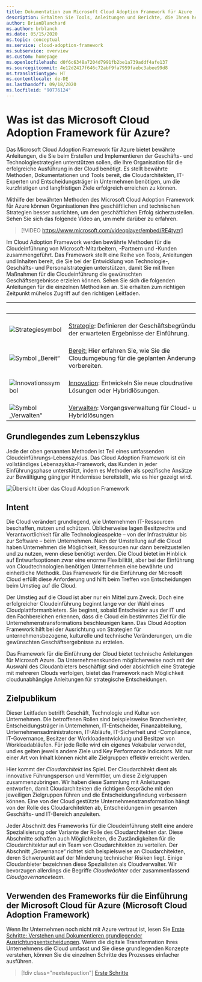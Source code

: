 ```yaml
---
title: Dokumentation zum Microsoft Cloud Adoption Framework für Azure
description: Erhalten Sie Tools, Anleitungen und Berichte, die Ihnen helfen, Strategien zu entwickeln und die gewünschten Geschäftsergebnisse während Ihrer Cloudeinführung voranzutreiben.
author: BrianBlanchard
ms.author: brblanch
ms.date: 05/15/2020
ms.topic: conceptual
ms.service: cloud-adoption-framework
ms.subservice: overview
ms.custom: homepage
ms.openlocfilehash: d0f6c6348a7204d7991fb2be1a739addf4afe137
ms.sourcegitcommit: 4e12d2417f646c72abf9fa7959faebc3abee99d8
ms.translationtype: HT
ms.contentlocale: de-DE
ms.lasthandoff: 09/18/2020
ms.locfileid: "90776124"
---
```

# <a name="what-is-the-microsoft-cloud-adoption-framework-for-azure"></a>Was ist das Microsoft Cloud Adoption Framework für Azure?

Das Microsoft Cloud Adoption Framework für Azure bietet bewährte Anleitungen, die Sie beim Erstellen und Implementieren der Geschäfts- und Technologiestrategien unterstützen sollen, die Ihre Organisation für die erfolgreiche Ausführung in der Cloud benötigt. Es stellt bewährte Methoden, Dokumentationen und Tools bereit, die Cloudarchitekten, IT-Experten und Entscheidungsträger in Unternehmen benötigen, um die kurzfristigen und langfristigen Ziele erfolgreich erreichen zu können.

Mithilfe der bewährten Methoden des Microsoft Cloud Adoption Framework für Azure können Organisationen ihre geschäftlichen und technischen Strategien besser ausrichten, um den geschäftlichen Erfolg sicherzustellen. Sehen Sie sich das folgende Video an, um mehr darüber zu erfahren.

<!-- markdownlint-disable MD034 -->

> [!VIDEO https://www.microsoft.com/videoplayer/embed/RE4tyzr]

<!-- markdownlint-enable MD034 -->

Im Cloud Adoption Framework werden bewährte Methoden für die Cloudeinführung von Microsoft-Mitarbeitern, -Partnern und -Kunden zusammengeführt. Das Framework stellt eine Reihe von Tools, Anleitungen und Inhalten bereit, die Sie bei der Entwicklung von Technologie-, Geschäfts- und Personalstrategien unterstützen, damit Sie mit Ihren Maßnahmen für die Cloudeinführung die gewünschten Geschäftsergebnisse erzielen können. Sehen Sie sich die folgenden Anleitungen für die einzelnen Methodiken an. Sie erhalten zum richtigen Zeitpunkt mühelos Zugriff auf den richtigen Leitfaden.

| <span title="Symbol">&nbsp;</span> | <span title="Beschreibung">&nbsp;</span> | <span title="Symbol">&nbsp;</span> | <span title="Beschreibung">&nbsp;</span> |
|--|--|--|--|
| <br> ![Strategiesymbol](./_images/icons/strategy.png) | <br> [Strategie](./strategy/index.md):&nbsp;Definieren&nbsp;der&nbsp;Geschäftsbegründung&nbsp;und der erwarteten Ergebnisse der Einführung. | <br> ![Planungssymbol](./_images/icons/plan.png) | <br> [Planung](./plan/index.md):&nbsp;Ausrichten&nbsp;umsetzbarer&nbsp;Einführungspläne&nbsp;an Geschäftsergebnissen. |
| <br> ![Symbol „Bereit“](./_images/icons/ready.png)       | <br> [Bereit:](./ready/index.md) Hier erfahren Sie, wie Sie die Cloudumgebung für die geplanten Änderungen vorbereiten. | <br> ![Migrationssymbol](./_images/icons/adopt.png) | <br> [Migration](./migrate/index.md): Hier erfahren Sie, wie Sie bereits vorhandene Workloads migrieren und modernisieren. |
| <br> ![Innovationssymbol](./_images/icons/innovate.png) | <br> [Innovation](./innovate/index.md): Entwickeln Sie neue cloudnative Lösungen oder Hybridlösungen. | <br> ![Symbol „Steuern“](./_images/icons/govern.png) | <br> [Steuern](./govern/index.md): Hier finden Sie Informationen zur Governance für die Umgebung und die Workloads. |
| <br> ![Symbol „Verwalten“](./_images/icons/manage.png)     | <br> [Verwalten](./manage/index.md): Vorgangsverwaltung für Cloud- und Hybridlösungen | <br> ![Symbol „Organisieren“](./_images/icons/organize.png) | <br> [Organisieren](./organize/index.md): Hier finden Sie Informationen zur Governance für die Umgebung und die Workloads. |

## <a name="understand-the-lifecycle"></a>Grundlegendes zum Lebenszyklus

Jede der oben genannten Methoden ist Teil eines umfassenden Cloudeinführungs-Lebenszyklus. Das Cloud Adoption Framework ist ein vollständiges Lebenszyklus-Framework, das Kunden in jeder Einführungsphase unterstützt, indem es Methoden als spezifische Ansätze zur Bewältigung gängiger Hindernisse bereitstellt, wie es hier gezeigt wird.

![Übersicht über das Cloud Adoption Framework](./_images/caf-overview-new.png)

## <a name="intent"></a>Intent

Die Cloud verändert grundlegend, wie Unternehmen IT-Ressourcen beschaffen, nutzen und schützen. Üblicherweise lagen Besitzrechte und Verantwortlichkeit für alle Technologieaspekte – von der Infrastruktur bis zur Software – beim Unternehmen. Nach der Umstellung auf die Cloud haben Unternehmen die Möglichkeit, Ressourcen nur dann bereitzustellen und zu nutzen, wenn diese benötigt werden. Die Cloud bietet im Hinblick auf Entwurfsoptionen zwar eine enorme Flexibilität, aber bei der Einführung von Cloudtechnologien benötigen Unternehmen eine bewährte und einheitliche Methodik. Das Framework für die Einführung der Microsoft Cloud erfüllt diese Anforderung und hilft beim Treffen von Entscheidungen beim Umstieg auf die Cloud.

Der Umstieg auf die Cloud ist aber nur ein Mittel zum Zweck. Doch eine erfolgreicher Cloudeinführung beginnt lange vor der Wahl eines Cloudplattformanbieters. Sie beginnt, sobald Entscheider aus der IT und den Fachbereichen erkennen, dass die Cloud ein bestimmtes Ziel für die Unternehmenstransformations beschleunigen kann. Das Cloud Adoption Framework hilft bei der Ausrichtung von Strategien für unternehmensbezogene, kulturelle und technische Veränderungen, um die gewünschten Geschäftsergebnisse zu erzielen.

Das Framework für die Einführung der Cloud bietet technische Anleitungen für Microsoft Azure. Da Unternehmenskunden möglicherweise noch mit der Auswahl des Cloudanbieters beschäftigt sind oder absichtlich eine Strategie mit mehreren Clouds verfolgen, bietet das Framework nach Möglichkeit cloudunabhängige Anleitungen für strategische Entscheidungen.

## <a name="intended-audience"></a>Zielpublikum

Dieser Leitfaden betrifft Geschäft, Technologie und Kultur von Unternehmen. Die betroffenen Rollen sind beispielsweise Branchenleiter, Entscheidungsträger in Unternehmen, IT-Entscheider, Finanzabteilung, Unternehmensadministratoren, IT-Abläufe, IT-Sicherheit und -Compliance, IT-Governance, Besitzer der Workloadentwicklung und Besitzer von Workloadabläufen. Für jede Rolle wird ein eigenes Vokabular verwendet, und es gelten jeweils andere Ziele und Key Performance Indicators. Mit nur einer Art von Inhalt können nicht alle Zielgruppen effektiv erreicht werden.

Hier kommt der *Cloudarchitekt* ins Spiel. Der Cloudarchitekt dient als innovative Führungsperson und Vermittler, um diese Zielgruppen zusammenzubringen. Wir haben diese Sammlung mit Anleitungen entworfen, damit Cloudarchitekten die richtigen Gespräche mit den jeweiligen Zielgruppen führen und die Entscheidungsfindung verbessern können. Eine von der Cloud gestützte Unternehmenstransformation hängt von der Rolle des Cloudarchitekten ab, Entscheidungen im gesamten Geschäfts- und IT-Bereich anzuleiten.

Jeder Abschnitt des Frameworks für die Cloudeinführung stellt eine andere Spezialisierung oder Variante der Rolle des Cloudarchitekten dar. Diese Abschnitte schaffen auch Möglichkeiten, die Zuständigkeiten für die Cloudarchitektur auf ein Team von Cloudarchitekten zu verteilen. Der Abschnitt „Governance“ richtet sich beispielsweise an Cloudarchitekten, deren Schwerpunkt auf der Minderung technischer Risiken liegt. Einige Cloudanbieter bezeichnen diese Spezialisten als Cloudverwalter. Wir bevorzugen allerdings die Begriffe *Cloudwächter* oder zusammenfassend *Cloudgovernanceteam*.

## <a name="how-to-use-the-microsoft-cloud-adoption-framework-for-azure"></a>Verwenden des Frameworks für die Einführung der Microsoft Cloud für Azure (Microsoft Cloud Adoption Framework)

Wenn Ihr Unternehmen noch nicht mit Azure vertraut ist, lesen Sie [Erste Schritte: Verstehen und Dokumentieren grundlegender Ausrichtungsentscheidungen](./get-started/cloud-concepts.md). Wenn die digitale Transformation Ihres Unternehmens die Cloud umfasst und Sie diese grundlegenden Konzepte verstehen, können Sie die einzelnen Schritte des Prozesses einfacher ausführen.

<!-- docutune:ignoreNextStep -->

> [!div class="nextstepaction"]
> [Erste Schritte](./get-started/index.md)
